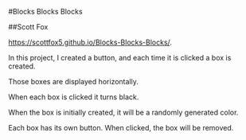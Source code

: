 #Blocks Blocks Blocks

##Scott Fox

https://scottfox5.github.io/Blocks-Blocks-Blocks/.

In this project, I created a button, and each time it is clicked a box is created.

Those boxes are displayed horizontally.

When each box is clicked it turns black.

When the box is initially created, it will be a randomly generated color.

Each box has its own button. When clicked, the box will be removed.

